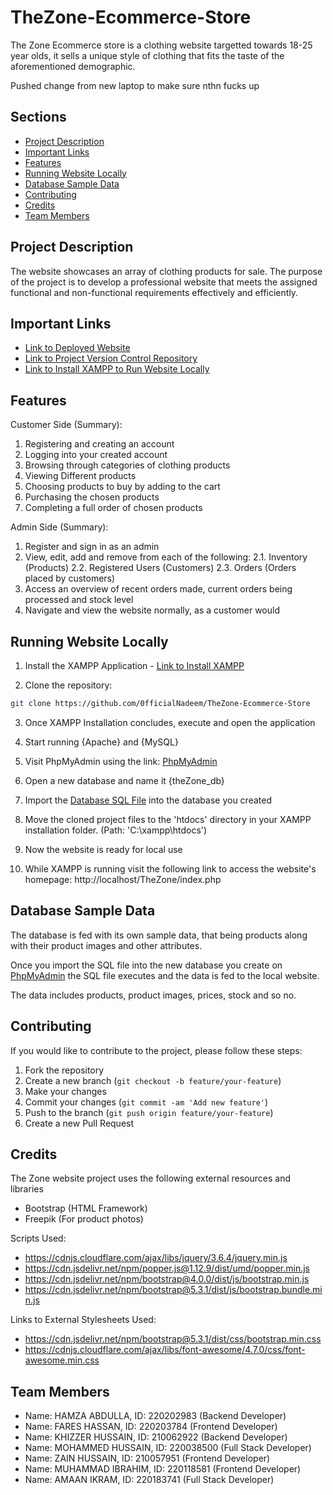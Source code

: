 # TheZone-Ecommerce-Store

The Zone Ecommerce store is a clothing website targetted towards 18-25 year olds, 
it sells a unique style of clothing that fits the taste of the aforementioned demographic.

Pushed change from new laptop to make sure nthn fucks up

## Sections

- [Project Description](#project-description)
- [Important Links](#important-links)
- [Features](#features)
- [Running Website Locally](#running-website-locally)
- [Database Sample Data](#database-sample-data)
- [Contributing](#contributing)
- [Credits](#credits)
- [Team Members](#team-members)

## Project Description

The website showcases an array of clothing products for sale. The purpose of the project is to develop 
a professional website that meets the assigned functional and non-functional requirements effectively and efficiently.

## Important Links

- [Link to Deployed Website](http://220038500.cs2410-web01pvm.aston.ac.uk/TheZone/)
- [Link to Project Version Control Repository](https://github.com/0fficialNadeem/TheZone-Ecommerce-Store.git)
- [Link to Install XAMPP to Run Website Locally](https://www.apachefriends.org/download.html)

## Features

Customer Side (Summary): 

1. Registering and creating an account
2. Logging into your created account
3. Browsing through categories of clothing products
4. Viewing Different products
5. Choosing products to buy by adding to the cart
6. Purchasing the chosen products 
7. Completing a full order of chosen products


Admin Side (Summary):

1. Register and sign in as an admin
2. View, edit, add and remove from each of the following:
    2.1. Inventory (Products)
    2.2. Registered Users (Customers)
    2.3. Orders (Orders placed by customers)
3. Access an overview of recent orders made, current orders being processed and stock level 
4. Navigate and view the website normally, as a customer would

## Running Website Locally

1. Install the XAMPP Application - [Link to Install XAMPP](https://www.apachefriends.org/download.html)

2. Clone the repository:
```bash
git clone https://github.com/0fficialNadeem/TheZone-Ecommerce-Store
```

3. Once XAMPP Installation concludes, execute and open the application

4. Start running {Apache} and {MySQL}

5. Visit PhpMyAdmin using the link: [PhpMyAdmin](http://localhost/phpmyadmin)

6. Open a new database and name it {theZone_db}

7. Import the [Database SQL File](thezone_db.sql) into the database you created

8. Move the cloned project files to the 'htdocs' directory in your XAMPP installation folder. (Path: 'C:\xampp\htdocs')

9. Now the website is ready for local use

10. While XAMPP is running visit the following link to access the website's homepage: http://localhost/TheZone/index.php



## Database Sample Data

The database is fed with its own sample data, that being products along with their product images and other attributes.

Once you import the SQL file into the new database you create on [PhpMyAdmin](http://localhost/phpmyadmin) the SQL file executes and the data is fed to the local website.

The data includes products, product images, prices, stock and so no.


## Contributing

If you would like to contribute to the project, please follow these steps:

1. Fork the repository
2. Create a new branch (`git checkout -b feature/your-feature`)
3. Make your changes
4. Commit your changes (`git commit -am 'Add new feature'`)
5. Push to the branch (`git push origin feature/your-feature`)
6. Create a new Pull Request

## Credits

The Zone website project uses the following external resources and libraries

- Bootstrap (HTML Framework)
- Freepik (For product photos)

Scripts Used:

- https://cdnjs.cloudflare.com/ajax/libs/jquery/3.6.4/jquery.min.js
- https://cdn.jsdelivr.net/npm/popper.js@1.12.9/dist/umd/popper.min.js
- https://cdn.jsdelivr.net/npm/bootstrap@4.0.0/dist/js/bootstrap.min.js
- https://cdn.jsdelivr.net/npm/bootstrap@5.3.1/dist/js/bootstrap.bundle.min.js


Links to External Stylesheets Used:

- https://cdn.jsdelivr.net/npm/bootstrap@5.3.1/dist/css/bootstrap.min.css
- https://cdnjs.cloudflare.com/ajax/libs/font-awesome/4.7.0/css/font-awesome.min.css

## Team Members

- Name: HAMZA ABDULLA,  ID: 220202983 (Backend Developer)
- Name: FARES HASSAN, ID: 220203784 (Frontend Developer)
- Name: KHIZZER HUSSAIN, ID: 210062922 (Backend Developer)
- Name: MOHAMMED HUSSAIN, ID: 220038500 (Full Stack Developer)
- Name: ZAIN HUSSAIN, ID: 210057951 (Frontend Developer)
- Name: MUHAMMAD IBRAHIM, ID: 220118581 (Frontend Developer)
- Name: AMAAN IKRAM, ID: 220183741 (Full Stack Developer)